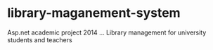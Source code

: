 # library-maganement-system
Asp.net academic project 2014 ... Library management for university students and teachers
